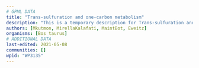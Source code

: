 ```yaml
---
# GPML DATA
title: "Trans-sulfuration and one-carbon metabolism"
description: "This is a temporary description for Trans-sulfuration and one-carbon metabolism"
authors: [Mkutmon, MirellaKalafati, MaintBot, Eweitz]
organisms: [Bos taurus]
# ADDITIONAL DATA
last-edited: 2021-05-08
communities: []
wpid: "WP3135"
---
```


